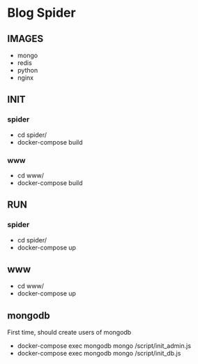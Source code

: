 # Blog Spider

## IMAGES
* mongo
* redis
* python
* nginx

## INIT
### spider
 * cd spider/
 * docker-compose build

### www
 * cd www/
 * docker-compose build

## RUN
### spider
 * cd spider/
 * docker-compose up

## www
 * cd www/
 * docker-compose up

## mongodb
First time, should create users of mongodb
 * docker-compose exec mongodb mongo /script/init_admin.js
 * docker-compose exec mongodb mongo /script/init_db.js

